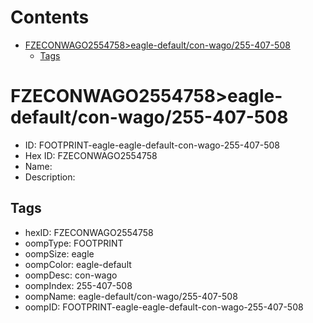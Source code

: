 



Contents
========

* [FZECONWAGO2554758>eagle-default/con-wago/255-407-508](#fzeconwago2554758eagle-defaultcon-wago255-407-508)
	* [Tags](#tags)

# FZECONWAGO2554758>eagle-default/con-wago/255-407-508

- ID: FOOTPRINT-eagle-eagle-default-con-wago-255-407-508
- Hex ID: FZECONWAGO2554758
- Name: 
- Description: 

## Tags

- hexID: FZECONWAGO2554758
- oompType: FOOTPRINT
- oompSize: eagle
- oompColor: eagle-default
- oompDesc: con-wago
- oompIndex: 255-407-508
- oompName: eagle-default/con-wago/255-407-508
- oompID: FOOTPRINT-eagle-eagle-default-con-wago-255-407-508
